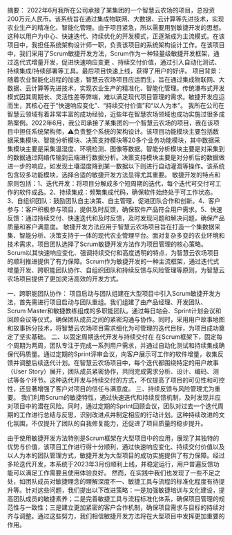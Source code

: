 摘要：
  2022年6月我所在公司承接了某集团的一个智慧云农场的项目，总投资200万元人民币。该系统旨在通过集成物联网、大数据、云计算等先进技术，实现农业生产的精准化、智能化管理。由于项目紧急，所以需要用到敏捷开发的思想。这种以用户为中心、快速迭代、持续优化的开发模式，正逐渐成为主流模式。在该项目中，我担任系统架构设计师一职，负责该项目的系统架构设计工作。在该项目中，我们采用了Scrum敏捷开发方法，Scrum作为一种轻量级敏捷开发框架，通过迭代式增量开发，促进快速响应变更 、持续交付价值，通过引入自动化测试、持续集成/持续部署等工具。最后项目快速上线，获得了用户的好评。
项目背景：
  随着农业智能化进程的加速，智慧云农场项目应运而生，旨在通过集成物联网、大数据、云计算等先进技术，实现农业生产的精准化、智能化管理。传统瀑布式开发模式因其周期长、灵活性差等弊端，难以满足现代项目管理的需求。敏捷开发应运而生，其核心在于“快速响应变化”、“持续交付价值”和“以人为本”。
  我所在公司在智慧云领域有着非常丰富的成功经验，近些年在智慧农场领域也成功实施过很多成熟案例。2022年6月，我公司承接了某集团的一个智慧云农场的项目，我在该项目中担任系统架构师，⚠️负责整个系统的架构设计。该项目功能模块主要包括数据采集模块、智能分析模块、决策支持模块等20多个业务功能模块，其中数据采集模块主要是采集温湿度、环境检测、图像等数据。智能分析模块主要是对采集到的数据通过网络传输到云端进行数据分析。决策支持模块主要是对分析后的数据做进一步的响应，如发现土壤湿度降到某一数据以下则进行自动灌溉等操作。该系统包含较多功能模块，选择合适的敏捷开发方法显得尤其重要。
  敏捷开发的特点和原则包括：1、迭代开发：将项目分解成多个短周期的迭代，每个迭代可交付可工作的软件成品。2、持续集成：频繁集成代码，确保软件始终处于可工作状态。3、自组织团队：鼓励团队自主决策、自主管理，促进团队合作和创新。4、客户参与：客户积极参与项目，提供及时反馈，确保软件产品符合用户需求。5、快速反馈：通过持续交付、快速迭代和及时反馈，及时发现问题和解决问题，确保产品质量和客户满意度。
敏捷开发方法应用于智慧云农场项目旨在打造一个集数据采集、智能分析、决策支持于一体的现代农业管理平台。面对复杂多变的农业环境和技术需求，项目团队选择了Scrum敏捷开发方法作为项目管理的核心策略。Scrum以其快速响应变化、强调持续交付和高度透明的特点，为智慧云农场项目的顺利推进提供了有力保障。Scrum作为敏捷开发的一种主流框架，通过迭代式增量开发、跨职能团队协作、自组织团队和持续反馈与风险管理等原则，为智慧云农场项目提供了更加灵活高效的开发方式。

一、跨职能团队协作：
  项目启动与团队组建在大型项目中引入Scrum敏捷开发方法，首先需进行项目启动与团队重组。我们组建了由产品经理、开发团队、Scrum Master和敏捷教练组成的多职能团队。通过每日站会、Sprint计划会议和回顾会议等仪式，确保团队成员之间的紧密沟通与协作。同时，采用用户故事地图和故事拆分技术，将智慧云农场项目需求细化为可管理的迭代目标，为项目成功奠定了坚实基础。
二、以固定周期迭代开发与持续交付在
  在Scrum框架下，固定每个周期为两周，团队专注于完成一系列用户需求，并通过自动化测试和持续集成确保代码质量。通过定期的Sprint评审会议，向客户展示可工作的软件增量，收集反馈并调整后续迭代计划。在智慧云农场项目中，每个迭代都围绕特定的用户故事（User Story）展开，团队成员紧密协作，共同完成需求分析、设计、编码、测试等各个环节。这种迭代开发与持续交付的方式，不仅提高了项目的可见性和可控性，还显著增强了客户对项目的信任与满意度。
三、持续反馈与风险管理尤为重要。
  我们利用Scrum的敏捷特性，通过快速迭代和持续反馈机制，及时发现并应对项目中的潜在风险。同时，通过定期的Sprint回顾会议，团队对过去一个迭代周期的工作进行总结与反思，识别改进点并制定相应的行动计划。这种持续改进的文化氛围，不仅提升了团队的自我修复能力，还促进了项目质量的稳步提升。

  由于使用敏捷开发方法特别是Scrum框架在大型项目中的应用，展现了其独特的优势与价值，该项目工作进行得十分顺利，通过快速响应变化、持续交付价值以及以人为本的团队管理方式，敏捷开发为大型项目的成功实施提供了有力保障。经过多轮迭代开发，本系统于2023年3月份顺利上线，并稳定运行，用户普遍反馈功能可以满足工作需要且使用体验良好。
  然而，在实践中我们也发现了一些不足之处，如团队成员对敏捷理念的理解深度不一、敏捷工具与流程的标准化程度有待提升等。针对这些问题，我们提出以下改进策略：一是加强敏捷培训与文化建设，提高团队成员的敏捷素养；二是完善敏捷工具与流程标准化体系，确保项目管理的规范性与一致性；三是建立更加紧密的客户合作机制，确保项目需求与目标的持续对齐与调整。通过这些努力，我们相信敏捷开发方法将在大型项目中发挥更加重要的作用。
